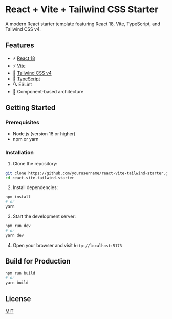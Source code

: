 # React + Vite + Tailwind CSS Starter

A modern React starter template featuring React 18, Vite, TypeScript, and Tailwind CSS v4.

## Features

- ⚡️ [React 18](https://reactjs.org/)
- ⚡️ [Vite](https://vitejs.dev/)
- 🎨 [Tailwind CSS v4](https://tailwindcss.com/)
- 📝 [TypeScript](https://www.typescriptlang.org/)
- 🔍 ESLint
- 🧩 Component-based architecture

## Getting Started

### Prerequisites

- Node.js (version 18 or higher)
- npm or yarn

### Installation

1. Clone the repository:
```bash
git clone https://github.com/yourusername/react-vite-tailwind-starter.git
cd react-vite-tailwind-starter
```

2. Install dependencies:
```bash
npm install
# or
yarn
```

3. Start the development server:
```bash
npm run dev
# or
yarn dev
```

4. Open your browser and visit `http://localhost:5173`

## Build for Production

```bash
npm run build
# or
yarn build
```

## License

[MIT](LICENSE)
